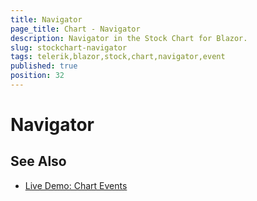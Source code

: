 ```yaml
---
title: Navigator
page_title: Chart - Navigator
description: Navigator in the Stock Chart for Blazor.
slug: stockchart-navigator
tags: telerik,blazor,stock,chart,navigator,event
published: true
position: 32
---
```


# Navigator



## See Also

* [Live Demo: Chart Events](https://demos.telerik.com/blazor-ui/chart/events)
